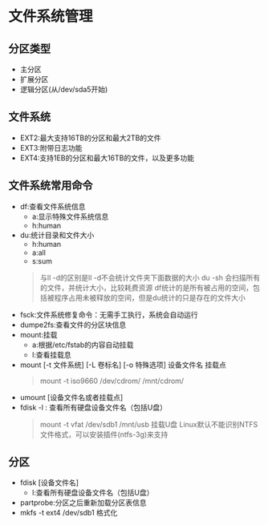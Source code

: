 # 文件系统管理

## 分区类型

- 主分区
- 扩展分区
- 逻辑分区(从/dev/sda5开始)

## 文件系统

- EXT2:最大支持16TB的分区和最大2TB的文件
- EXT3:附带日志功能
- EXT4:支持1EB的分区和最大16TB的文件，以及更多功能

## 文件系统常用命令

- df:查看文件系统信息
    - a:显示特殊文件系统信息
    - h:human
- du:统计目录和文件大小
    - h:human
    - a:all
    - s:sum
    > 与ll -d的区别是ll -d不会统计文件夹下面数据的大小
    > du -sh 会扫描所有的文件，并统计大小，比较耗费资源
    > df统计的是所有被占用的空间，包括被程序占用未被释放的空间，但是du统计的只是存在的文件大小
- fsck:文件系统修复命令：无需手工执行，系统会自动运行
- dumpe2fs:查看文件的分区块信息
- mount:挂载
    - a:根据/etc/fstab的内容自动挂载
    - l:查看挂载息
- mount [-t 文件系统] [-L 卷标名] [-o 特殊选项] 设备文件名 挂载点
    > mount -t iso9660 /dev/cdrom/ /mnt/cdrom/
- umount [设备文件名或者挂载点]
- fdisk -l : 查看所有硬盘设备文件名（包括U盘）
    > mount -t vfat /dev/sdb1 /mnt/usb 挂载U盘
    > Linux默认不能识别NTFS文件格式，可以安装插件(ntfs-3g)来支持
## 分区
- fdisk [设备文件名]
    - l:查看所有硬盘设备文件名（包括U盘）
- partprobe:分区之后重新加载分区表信息
- mkfs -t ext4 /dev/sdb1 格式化